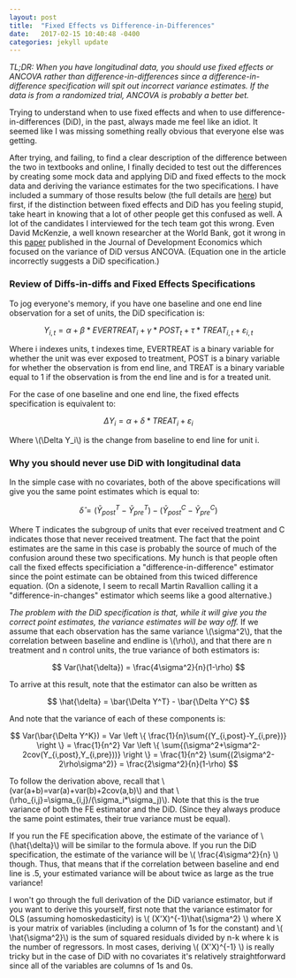 ```yaml
---
layout: post
title:  "Fixed Effects vs Difference-in-Differences"
date:   2017-02-15 10:40:48 -0400
categories: jekyll update
---
```


*TL;DR: When you have longitudinal data, you should use fixed effects or ANCOVA rather than difference-in-differences since a difference-in-difference specification will spit out incorrect variance estimates. If the data is from a randomized trial, ANCOVA is probably a better bet.*

Trying to understand when to use fixed effects and when to use difference-in-differences (DiD), in the past, always made me feel like an idiot.  It seemed like I was missing something really obvious that everyone else was getting.    

After trying, and failing, to find a clear description of the difference between the two in textbooks and online, I finally decided to test out the differences by creating some mock data and applying DiD and fixed effects to the mock data and deriving the variance estimates for the two specifications.  I have included a summary of those results below (the full details are [here](https://github.com/dougj892/Jupyter-notebooks/blob/master/Fixed%20Effects%20vs%20Diffs%20in%20Diffs.ipynb)) but first, if the distinction between fixed effects and DiD has you feeling stupid, take heart in knowing that a lot of other people get this confused as well.  A lot of the candidates I interviewed for the tech team got this wrong. Even David McKenzie, a well known researcher at the World Bank, got it wrong in this [paper](http://www.sciencedirect.com/science/article/pii/S030438781200003X) published in the Journal of Development Economics which focused on the variance of DiD versus ANCOVA. (Equation one in the article incorrectly suggests a DiD specification.)


### Review of Diffs-in-diffs and Fixed Effects Specifications
To jog everyone's memory, if you have one baseline and one end line observation for a set of units, the DiD specification is:

$$ Y_{i,t}=\alpha+\beta*EVERTREAT_i + \gamma*POST_t + \tau*TREAT_{i,t} + \varepsilon_{i,t} $$


Where i indexes units, t indexes time, EVERTREAT is a binary variable for whether the unit was ever exposed to treatment, POST is a binary variable for whether the observation is from end line, and TREAT is a binary variable equal to 1 if the observation is from the end line and is for a treated unit.  

For the case of one baseline and one end line, the fixed effects specification is equivalent to:

$$ \Delta Y_i=\alpha+ \delta*TREAT_{i} + \varepsilon_{i} $$

Where \\(\Delta Y_i\\) is the change from baseline to end line for unit i.  

### Why you should never use DiD with longitudinal data
In the simple case with no covariates, both of the above specifications will give you the same point estimates which is equal to:

$$ \hat{\delta} = (\bar{Y}^T_{post}-\bar{Y}^T_{pre})-(\bar{Y}^C_{post}-\bar{Y}^C_{pre}) $$

Where T indicates the subgroup of units that ever received treatment and C indicates those that never received treatment. The fact that the point estimates are the same in this case is probably the source of much of the confusion around these two specifications. My hunch is that people often call the fixed effects specificiation a "difference-in-difference" estimator since the point estimate can be obtained from this twiced difference equation.  (On a sidenote, I seem to recall Martin Ravallion calling it a "difference-in-changes" estimator which seems like a good alternative.)

*The problem with the DiD specification is that, while it will give you the correct point estimates, the variance estimates will be way off.*  If we assume that each observation has the same variance \\(\sigma^2\\), that the correlation between baseline and endline is \\(\rho\\), and that there are n treatment and n control units, the true variance of both estimators is:

$$ Var(\hat{\delta}) = \frac{4\sigma^2}{n}(1-\rho) $$

To arrive at this result, note that the estimator can also be written as 

$$ \hat{\delta} = \bar{\Delta Y^T} - \bar{\Delta Y^C} $$

And note that the variance of each of these components is:

$$ Var(\bar{\Delta Y^K}) = Var \left \{ \frac{1}{n}\sum{(Y_{i,post}-Y_{i,pre})} \right \} = \frac{1}{n^2} Var \left \{ \sum{(\sigma^2+\sigma^2-2cov(Y_{i,post},Y_{i,pre}))} \right \} = \frac{1}{n^2} \sum{(2\sigma^2-2\rho\sigma^2)} = \frac{2\sigma^2}{n}(1-\rho) $$

To follow the derivation above, recall that \\(var(a+b)=var(a)+var(b)+2cov(a,b)\\) and that \\(\rho_{i,j}=\sigma_{i,j}/(\sigma_i*\sigma_j)\\). Note that this is the true variance of both the FE estimator and the DiD.  (Since they always produce the same point estimates, their true variance must be equal). 

If you run the FE specification above, the estimate of the variance of \\(\hat{\delta}\\) will be similar to the formula above.  If you run the DiD specification, the estimate of the variance will be \\( \frac{4\sigma^2}{n} \\) though.  Thus, that means that if the correlation between baseline and end line is .5, your estimated variance will be about twice as large as the true variance!  

I won't go through the full derivation of the DiD variance estimator, but if you want to derive this yourself, first note that the variance estimator for OLS (assuming homoskedasticity) is \\( (X'X)^{-1}\hat{\sigma^2} \\) where X is your matrix of variables (including a column of 1s for the constant) and \\( \hat{\sigma^2}\\) is the sum of squared residuals divided by n-k where k is the number of regressors. In most cases, deriving \\( (X'X)^{-1} \\) is really tricky but in the case of DiD with no covariates it's relatively straightforward since all of the variables are columns of 1s and 0s.  



